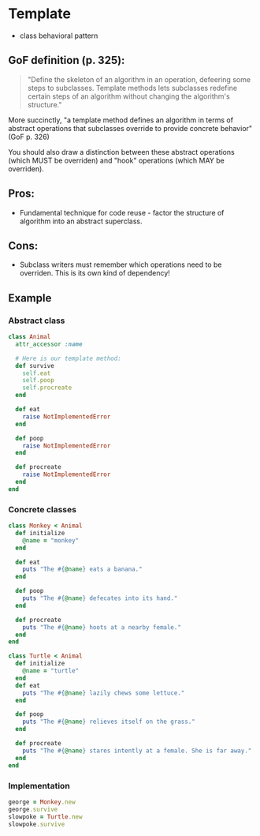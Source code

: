 # Template

-   class behavioral pattern

## GoF definition (p. 325):

> "Define the skeleton of an algorithm in an operation, defeering some steps
to subclasses. Template methods lets subclasses redefine certain steps of an
algorithm without changing the algorithm's structure."

More succinctly, "a template method defines an algorithm in terms of
abstract operations that subclasses override to provide concrete behavior"
(GoF p. 326)

You should also draw a distinction between these abstract operations (which
MUST be overriden) and "hook" operations (which MAY be overriden).

## Pros:

-   Fundamental technique for code reuse - factor the structure of algorithm into an abstract superclass.

## Cons:

-   Subclass writers must remember which operations need to be overriden. This is its own kind of dependency!

## Example

### Abstract class

```ruby
class Animal
  attr_accessor :name

  # Here is our template method:
  def survive
    self.eat
    self.poop
    self.procreate
  end

  def eat
    raise NotImplementedError
  end

  def poop
    raise NotImplementedError
  end

  def procreate
    raise NotImplementedError
  end
end
```

### Concrete classes

```ruby
class Monkey < Animal
  def initialize
    @name = "monkey"
  end

  def eat
    puts "The #{@name} eats a banana."
  end

  def poop
    puts "The #{@name} defecates into its hand."
  end

  def procreate
    puts "The #{@name} hoots at a nearby female."
  end
end

class Turtle < Animal
  def initialize
    @name = "turtle"
  end
  def eat
    puts "The #{@name} lazily chews some lettuce."
  end

  def poop
    puts "The #{@name} relieves itself on the grass."
  end

  def procreate
    puts "The #{@name} stares intently at a female. She is far away."
  end
end
```

### Implementation

```ruby
george = Monkey.new
george.survive
slowpoke = Turtle.new
slowpoke.survive
```
